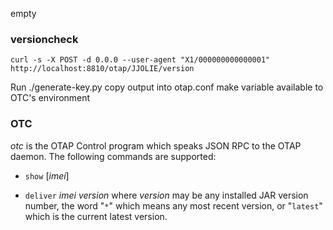 empty

### versioncheck

```
curl -s -X POST -d 0.0.0 --user-agent "X1/000000000000001" http://localhost:8810/otap/JJOLIE/version
```

Run ./generate-key.py
copy output into otap.conf
make variable available to OTC's environment


### OTC

_otc_ is the OTAP Control program which speaks JSON RPC to the OTAP daemon. The
following commands are supported:

* `show` [_imei_]

* `deliver` _imei_ _version_ where _version_ may be any installed JAR version number, the word "`*`" which means any most recent version, or "`latest`" which is the current latest version.
